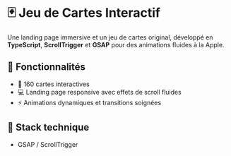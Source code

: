 # 🃏 Jeu de Cartes Interactif

Une landing page immersive et un jeu de cartes original, développé en **TypeScript**, **ScrollTrigger** et **GSAP** pour des animations fluides à la Apple.

## 🚀 Fonctionnalités

- 🎨 160 cartes interactives
- 💻 Landing page responsive avec effets de scroll fluides
- ⚡️ Animations dynamiques et transitions soignées

## 🌟 Stack technique

- GSAP / ScrollTrigger
